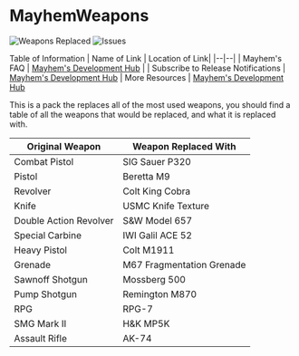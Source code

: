 # MayhemWeapons
![Weapons Replaced](https://img.shields.io/badge/Weapons%20Replaced-13-critical?style=for-the-badge&logo=github)
![Issues](https://img.shields.io/github/issues/MayhemStudios/MayhemWeapons?style=for-the-badge&logo=github-critical)

Table of Information
| Name of Link | Location of Link|
|--|--|
| Mayhem's FAQ | [Mayhem's Development Hub](https://discord.gg/b9upz9NkwC) |
| Subscribe to Release Notifications | [Mayhem's Development Hub](https://discord.gg/b9upz9NkwC)
| More Resources | [Mayhem's Development Hub](https://discord.gg/b9upz9NkwC)


This is a pack the replaces all of the most used weapons, you should find a table of all the weapons that would be replaced, and what it is replaced with.

| Original Weapon | Weapon Replaced With |
|--|--|
| Combat Pistol | SIG Sauer P320 |
| Pistol | Beretta M9 |
| Revolver | Colt King Cobra |
| Knife | USMC Knife Texture |
| Double Action Revolver | S&W Model 657 |
| Special Carbine | IWI Galil ACE 52 |
| Heavy Pistol | Colt M1911 |
| Grenade | M67 Fragmentation Grenade |
| Sawnoff Shotgun | Mossberg 500 |
| Pump Shotgun | Remington M870 |
| RPG | RPG-7 |
| SMG Mark II | H&K MP5K |
| Assault Rifle | AK-74 |
